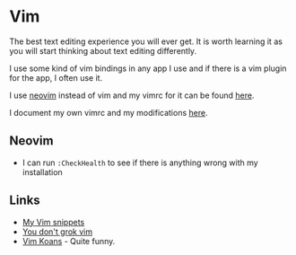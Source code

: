 # Vim
The best text editing experience you will ever get. It is worth learning it as you will start thinking about text editing differently. 

I use some kind of vim bindings in any app I use and if there is a vim plugin for the app, I often use it.

I use [neovim](https://github.com/neovim/neovim) instead of vim and my vimrc for it can be found [here](https://github.com/nikitavoloboev/dotfiles/blob/master/nvim/init.vim). 

I document my own vimrc and my modifications [here](https://my.mindnode.com/EPJxCtfjuZJGz5TTHiwTyshmUUBfwRpVyH4BvQj2).

## Neovim
- I can run `:CheckHealth` to see if there is anything wrong with my installation

## Links
- [My Vim snippets](https://gist.github.com/search?utf8=%E2%9C%93&q=user%3Anikitavoloboev+%28vim%29&ref=searchresults)
- [You don't grok vim](https://stackoverflow.com/questions/1218390/what-is-your-most-productive-shortcut-with-vim/1220118#1220118)
- [Vim Koans](https://sanctum.geek.nz/arabesque/vim-koans/) - Quite funny.


